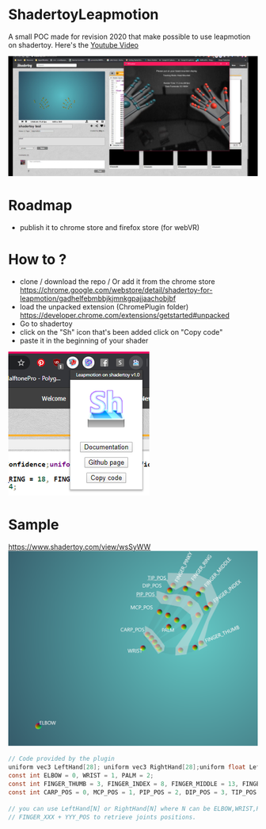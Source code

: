 # ShadertoyLeapmotion
A small POC made for revision 2020 that make possible to use leapmotion on shadertoy.
Here's the [Youtube Video](https://www.youtube.com/watch?v=9G-Jb9_HNrU)

![Screenshot](https://github.com/seb776/ShadertoyLeapmotion/raw/master/Images/ShaderleapScreenshot.PNG)


# Roadmap
- publish it to chrome store and firefox store (for webVR)

# How to ?
- clone / download the repo / Or add it from the chrome store https://chrome.google.com/webstore/detail/shadertoy-for-leapmotion/gadhelfebmbbjkjmnkgpajjaachobjbf
- load the unpacked extension (ChromePlugin folder) https://developer.chrome.com/extensions/getstarted#unpacked
- Go to shadertoy
- click on the "Sh" icon that's been added click on "Copy code"
- paste it in the beginning of your shader

![Screenshot](https://github.com/seb776/ShadertoyLeapmotion/raw/master/Images/ExtensionUI.PNG)

# Sample
https://www.shadertoy.com/view/wsSyWW
![Screenshot](https://github.com/seb776/ShadertoyLeapmotion/raw/master/Images/CaptureHandsSemantics.PNG)
```C
// Code provided by the plugin
uniform vec3 LeftHand[28]; uniform vec3 RightHand[28];uniform float LeftConfidence;uniform float RightConfidence;uniform float LeftAvailable; uniform float RightAvailable;
const int ELBOW = 0, WRIST = 1, PALM = 2;
const int FINGER_THUMB = 3, FINGER_INDEX = 8, FINGER_MIDDLE = 13, FINGER_RING = 18, FINGER_PINKY = 23;
const int CARP_POS = 0, MCP_POS = 1, PIP_POS = 2, DIP_POS = 3, TIP_POS = 4;

// you can use LeftHand[N] or RightHand[N] where N can be ELBOW,WRIST,PALM or
// FINGER_XXX + YYY_POS to retrieve joints positions.
```
